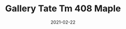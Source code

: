 ---
tags: 
  - "To Market"
  - "Loose Lay LVT"
  - "Gallery"
title: "Gallery Tate Tm 408 Maple"
designer: "To Market"
image_primary: "img/GALLERY-408.jpg"
href: "https://www.tomkt.com/copy-of-woven-swatches"
description: "Size%3A%207.08%22%20X%2047.24%22%A0/%20Wear%20layer%3A%20.5mm%20%2820mil%29%A0/%20Edge%3A%20Square%A0/%20Thickness%3A%205.0mm%20/%20Sq.ft/Ctn%3A%2023.25%A0/%20Installation%3A%20Glue%20Down"
category: "loose-lay-lvt-gallery"
subtitle: ""
manufacturer: "ToMarket"
slug: "/manufacturers/tomarket/loose-lay-lvt-gallery/to-market-gallery-tate-tm-408-maple"
date: "2021-02-22"
---